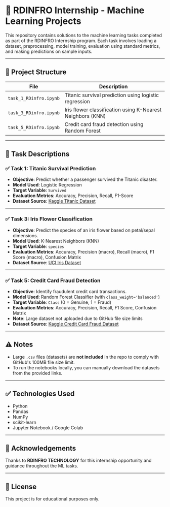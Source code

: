 # 🧠 RDINFRO Internship - Machine Learning Projects

This repository contains solutions to the machine learning tasks completed as part of the RDINFRO Internship program. Each task involves loading a dataset, preprocessing, model training, evaluation using standard metrics, and making predictions on sample inputs.

---

## 📁 Project Structure

| File | Description |
|------|-------------|
| `task_1_RDinfro.ipynb` | Titanic survival prediction using logistic regression |
| `task_3_RDinfro.ipynb` | Iris flower classification using K-Nearest Neighbors (KNN) |
| `task_5_RDinfro.ipynb` | Credit card fraud detection using Random Forest |

---

## 📌 Task Descriptions

### ✅ Task 1: Titanic Survival Prediction
- **Objective**: Predict whether a passenger survived the Titanic disaster.
- **Model Used**: Logistic Regression
- **Target Variable**: `Survived`
- **Evaluation Metrics**: Accuracy, Precision, Recall, F1-Score
- **Dataset Source**: [Kaggle Titanic Dataset](https://www.kaggle.com/datasets/brendan45774/test-file)

---

### ✅ Task 3: Iris Flower Classification
- **Objective**: Predict the species of an iris flower based on petal/sepal dimensions.
- **Model Used**: K-Nearest Neighbors (KNN)
- **Target Variable**: `species`
- **Evaluation Metrics**: Accuracy, Precision (macro), Recall (macro), F1 Score (macro), Confusion Matrix
- **Dataset Source**: [UCI Iris Dataset](https://www.kaggle.com/datasets/arshid/iris-flower-dataset)

---

### ✅ Task 5: Credit Card Fraud Detection
- **Objective**: Identify fraudulent credit card transactions.
- **Model Used**: Random Forest Classifier (with `class_weight='balanced'`)
- **Target Variable**: `Class` (0 = Genuine, 1 = Fraud)
- **Evaluation Metrics**: Accuracy, Precision, Recall, F1 Score, Confusion Matrix
- **Note**: Large dataset not uploaded due to GitHub file size limits
- **Dataset Source**: [Kaggle Credit Card Fraud Dataset](https://www.kaggle.com/datasets/mlg-ulb/creditcardfraud)

---

## ⚠️ Notes

- Large `.csv` files (datasets) are **not included** in the repo to comply with GitHub's 100MB file size limit.
- To run the notebooks locally, you can manually download the datasets from the provided links.

---

## ✅ Technologies Used
- Python
- Pandas
- NumPy
- scikit-learn
- Jupyter Notebook / Google Colab

---

## 🙌 Acknowledgements
Thanks to **RDINFRO TECHNOLOGY** for this internship opportunity and guidance throughout the ML tasks.

---

## 📎 License
This project is for educational purposes only.
